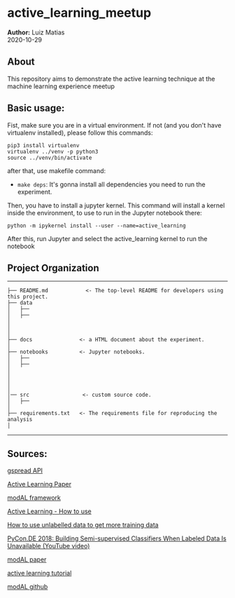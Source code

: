 # active_learning_meetup
**Author:** Luiz Matias</br>
2020-10-29

## About
This repository aims to demonstrate the active learning technique at the machine learning experience meetup

## Basic usage:

Fist, make sure you are in a virtual environment. If not (and you don't have virtualenv installed), please follow this commands:

```
pip3 install virtualenv 
virtualenv ../venv -p python3
source ../venv/bin/activate 
```
after that, use makefile command:
* `make deps`: It's gonna install all dependencies you need to run the experiment.

Then, you have to install a jupyter kernel. This command will install a kernel inside the environment, to use to run in the Jupyter notebook there:

```
python -m ipykernel install --user --name=active_learning
```
After this, run Jupyter and select the active_learning kernel to run the notebook


## Project Organization
------------

    ├── README.md            <- The top-level README for developers using this project.
    ├── data
    │   ├── 
    │   ├── 
    │   
    │   
    │
    ├── docs               <- a HTML document about the experiment.
    │
    ├── notebooks          <- Jupyter notebooks.
    │   ├── 
    │   ├── 
    │   
    │
    │   
    │
    │── src                 <- custom source code.
    │   ├── 
    │
    ├── requirements.txt   <- The requirements file for reproducing the analysis 
    │

--------


## Sources:

<a href="https://gspread.readthedocs.io/en/latest/">gspread API</a>

<a href="http://burrsettles.com/pub/settles.activelearning.pdf">Active Learning Paper</a>

<a href="https://modal-python.readthedocs.io/en/latest/">modAL framework</a>

<a href="https://medium.com/towards-artificial-intelligence/how-to-use-active-learning-to-iteratively-improve-your-machine-learning-models-1c6164bdab99">Active Learning - How to use</a>

<a href="https://medium.com/@tivadar.danka/how-to-use-unlabelled-data-to-get-more-training-data-218f300fffe4">How to use unlabelled data to get more training data</a>

<a href="https://www.youtube.com/watch?v=0efyjq5rWS4">PyCon.DE 2018: Building Semi-supervised Classifiers When Labeled Data Is Unavailable (YouTube video)</a>

<a href="https://arxiv.org/pdf/1805.00979.pdf">modAL paper</a>

<a href="https://towardsdatascience.com/active-learning-tutorial-57c3398e34d">active learning tutorial</a>

<a href="https://github.com/modAL-python/modAL">modAL github</a>
